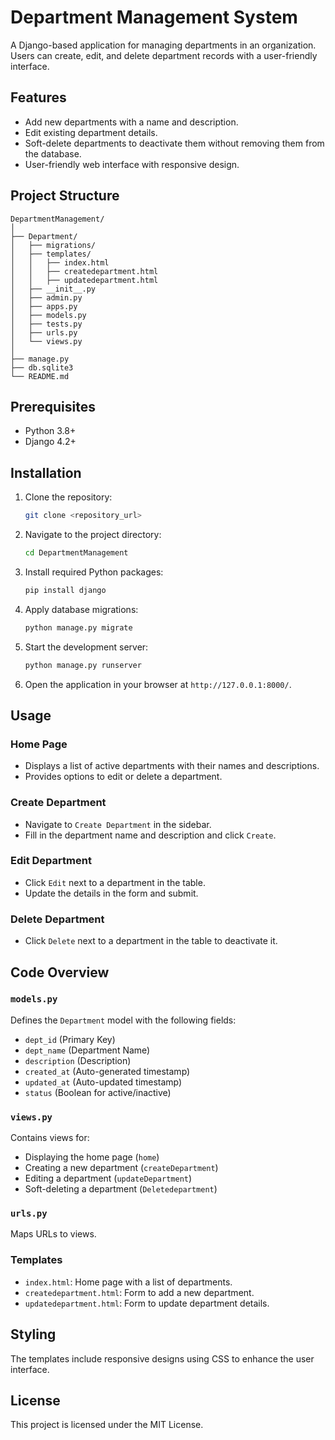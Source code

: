 
# Department Management System

A Django-based application for managing departments in an organization. Users can create, edit, and delete department records with a user-friendly interface.

## Features
- Add new departments with a name and description.
- Edit existing department details.
- Soft-delete departments to deactivate them without removing them from the database.
- User-friendly web interface with responsive design.

## Project Structure
```
DepartmentManagement/
│
├── Department/
│   ├── migrations/
│   ├── templates/
│   │   ├── index.html
│   │   ├── createdepartment.html
│   │   ├── updatedepartment.html
│   ├── __init__.py
│   ├── admin.py
│   ├── apps.py
│   ├── models.py
│   ├── tests.py
│   ├── urls.py
│   └── views.py
│
├── manage.py
├── db.sqlite3
└── README.md
```

## Prerequisites
- Python 3.8+
- Django 4.2+

## Installation

1. Clone the repository:
   ```bash
   git clone <repository_url>
   ```

2. Navigate to the project directory:
   ```bash
   cd DepartmentManagement
   ```

3. Install required Python packages:
   ```bash
   pip install django
   ```

4. Apply database migrations:
   ```bash
   python manage.py migrate
   ```

5. Start the development server:
   ```bash
   python manage.py runserver
   ```

6. Open the application in your browser at `http://127.0.0.1:8000/`.

## Usage

### Home Page
- Displays a list of active departments with their names and descriptions.
- Provides options to edit or delete a department.

### Create Department
- Navigate to `Create Department` in the sidebar.
- Fill in the department name and description and click `Create`.

### Edit Department
- Click `Edit` next to a department in the table.
- Update the details in the form and submit.

### Delete Department
- Click `Delete` next to a department in the table to deactivate it.

## Code Overview

### `models.py`
Defines the `Department` model with the following fields:
- `dept_id` (Primary Key)
- `dept_name` (Department Name)
- `description` (Description)
- `created_at` (Auto-generated timestamp)
- `updated_at` (Auto-updated timestamp)
- `status` (Boolean for active/inactive)

### `views.py`
Contains views for:
- Displaying the home page (`home`)
- Creating a new department (`createDepartment`)
- Editing a department (`updateDepartment`)
- Soft-deleting a department (`Deletedepartment`)

### `urls.py`
Maps URLs to views.

### Templates
- `index.html`: Home page with a list of departments.
- `createdepartment.html`: Form to add a new department.
- `updatedepartment.html`: Form to update department details.

## Styling
The templates include responsive designs using CSS to enhance the user interface.

## License
This project is licensed under the MIT License.
